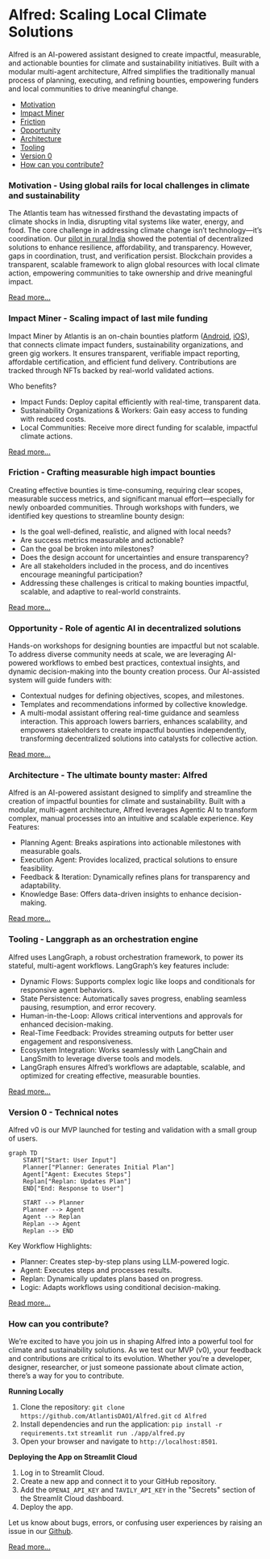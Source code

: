 # Alfred: Scaling Local Climate Solutions
Alfred is an AI-powered assistant designed to create impactful, measurable, and actionable bounties for climate and sustainability initiatives. Built with a modular multi-agent architecture, Alfred simplifies the traditionally manual process of planning, executing, and refining bounties, empowering funders and local communities to drive meaningful change.

- [Motivation](#motivation---using-global-rails-for-local-challenges-in-climate-and-sustainability)
- [Impact Miner](#impact-miner---scaling-impact-of-last-mile-funding)
- [Friction](#friction---crafting-measurable-high-impact-bounties)
- [Opportunity](#opportunity---role-of-agentic-ai-in-decentralized-solutions)
- [Architecture](#architecture---the-ultimate-bounty-master-alfred)
- [Tooling](#tooling---langgraph-as-an-orchestration-engine)
- [Version 0](#version-0---technical-notes)
- [How can you contribute?](#how-can-you-contribute)

### Motivation - Using global rails for local challenges in climate and sustainability
The Atlantis team has witnessed firsthand the devastating impacts of climate shocks in India, disrupting vital systems like water, energy, and food. The core challenge in addressing climate change isn’t technology—it’s coordination. Our [pilot in rural India](https://medium.com/mercy-corps-social-venture-fund/pilot-insights-improving-clean-water-access-via-decentralized-web3-networks-c9f3931f2050) showed the potential of decentralized solutions to enhance resilience, affordability, and transparency. However, gaps in coordination, trust, and verification persist. Blockchain provides a transparent, scalable framework to align global resources with local climate action, empowering communities to take ownership and drive meaningful impact.

[Read more...](./docs/1%20-%20motivation.md)

### Impact Miner - Scaling impact of last mile funding
Impact Miner by Atlantis is an on-chain bounties platform ([Android](https://play.google.com/store/apps/details?id=com.company.atlantis&hl=en_IN&pli=1), [iOS](https://apps.apple.com/in/app/impact-miner/id6448894610)), that connects climate impact funders, sustainability organizations, and green gig workers. It ensures transparent, verifiable impact reporting, affordable certification, and efficient fund delivery. Contributions are tracked through NFTs backed by real-world validated actions.

Who benefits?
- Impact Funds: Deploy capital efficiently with real-time, transparent data.
- Sustainability Organizations & Workers: Gain easy access to funding with reduced costs.
- Local Communities: Receive more direct funding for scalable, impactful climate actions.

[Read more...](./docs/2%20-%20impact-miner.md)

### Friction - Crafting measurable high impact bounties
Creating effective bounties is time-consuming, requiring clear scopes, measurable success metrics, and significant manual effort—especially for newly onboarded communities. Through workshops with funders, we identified key questions to streamline bounty design:
- Is the goal well-defined, realistic, and aligned with local needs?
- Are success metrics measurable and actionable?
- Can the goal be broken into milestones?
- Does the design account for uncertainties and ensure transparency?
- Are all stakeholders included in the process, and do incentives encourage meaningful participation?
- Addressing these challenges is critical to making bounties impactful, scalable, and adaptive to real-world constraints.

[Read more...](./docs/3%20-%20friction.md)

### Opportunity - Role of agentic AI in decentralized solutions
Hands-on workshops for designing bounties are impactful but not scalable. To address diverse community needs at scale, we are leveraging AI-powered workflows to embed best practices, contextual insights, and dynamic decision-making into the bounty creation process.
Our AI-assisted system will guide funders with:
- Contextual nudges for defining objectives, scopes, and milestones.
- Templates and recommendations informed by collective knowledge.
- A multi-modal assistant offering real-time guidance and seamless interaction.
This approach lowers barriers, enhances scalability, and empowers stakeholders to create impactful bounties independently, transforming decentralized solutions into catalysts for collective action.

[Read more...](./docs/4%20-%20opportunity.md)

### Architecture - The ultimate bounty master: Alfred
Alfred is an AI-powered assistant designed to simplify and streamline the creation of impactful bounties for climate and sustainability. Built with a modular, multi-agent architecture, Alfred leverages Agentic AI to transform complex, manual processes into an intuitive and scalable experience.
Key Features:
- Planning Agent: Breaks aspirations into actionable milestones with measurable goals.
- Execution Agent: Provides localized, practical solutions to ensure feasibility.
- Feedback & Iteration: Dynamically refines plans for transparency and adaptability.
- Knowledge Base: Offers data-driven insights to enhance decision-making.
  
[Read more...](./docs/5%20-%20architecture.md)

### Tooling - Langgraph as an orchestration engine
Alfred uses LangGraph, a robust orchestration framework, to power its stateful, multi-agent workflows. LangGraph’s key features include:
- Dynamic Flows: Supports complex logic like loops and conditionals for responsive agent behaviors.
- State Persistence: Automatically saves progress, enabling seamless pausing, resumption, and error recovery.
- Human-in-the-Loop: Allows critical interventions and approvals for enhanced decision-making.
- Real-Time Feedback: Provides streaming outputs for better user engagement and responsiveness.
- Ecosystem Integration: Works seamlessly with LangChain and LangSmith to leverage diverse tools and models.
- LangGraph ensures Alfred’s workflows are adaptable, scalable, and optimized for creating effective, measurable bounties.

[Read more...](./docs/6%20-%20tooling.md)

### Version 0 - Technical notes
Alfred v0 is our MVP launched for testing and validation with a small group of users.

```mermaid
graph TD
    START["Start: User Input"]
    Planner["Planner: Generates Initial Plan"]
    Agent["Agent: Executes Steps"]
    Replan["Replan: Updates Plan"]
    END["End: Response to User"]

    START --> Planner
    Planner --> Agent
    Agent --> Replan
    Replan --> Agent
    Replan --> END
```
Key Workflow Highlights:

- Planner: Creates step-by-step plans using LLM-powered logic.
- Agent: Executes steps and processes results.
- Replan: Dynamically updates plans based on progress.
- Logic: Adapts workflows using conditional decision-making.

[Read more...](./docs/7%20-%20version0.md)

### How can you contribute?
We’re excited to have you join us in shaping Alfred into a powerful tool for climate and sustainability solutions. As we test our MVP (v0), your feedback and contributions are critical to its evolution. Whether you’re a developer, designer, researcher, or just someone passionate about climate action, there’s a way for you to contribute.

**Running Locally**
1. Clone the repository:
    `git clone https://github.com/AtlantisDAO1/Alfred.git` 
    `cd Alfred`
2. Install dependencies and run the application:
     `pip install -r requirements.txt`
     `streamlit run ./app/alfred.py`
4. Open your browser and navigate to `http://localhost:8501`.

**Deploying the App on Streamlit Cloud**
1. Log in to Streamlit Cloud.
2. Create a new app and connect it to your GitHub repository.
3. Add the `OPENAI_API_KEY` and `TAVILY_API_KEY` in the "Secrets" section of the Streamlit Cloud dashboard.
4. Deploy the app.

Let us know about bugs, errors, or confusing user experiences by raising an issue in our [Github](https://github.com/AtlantisDAO1/Alfred/issues).

[Read more...](./docs/8%20-%20contribute.md)


